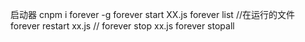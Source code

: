 启动器
    cnpm i forever -g
    forever start XX.js
    forever list //在运行的文件
    forever restart xx.js //
    forever stop xx.js
    forever stopall